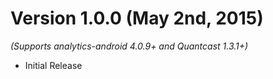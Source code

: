 
Version 1.0.0 (May 2nd, 2015)
==============================
*(Supports analytics-android 4.0.9+ and Quantcast 1.3.1+)*

  * Initial Release
